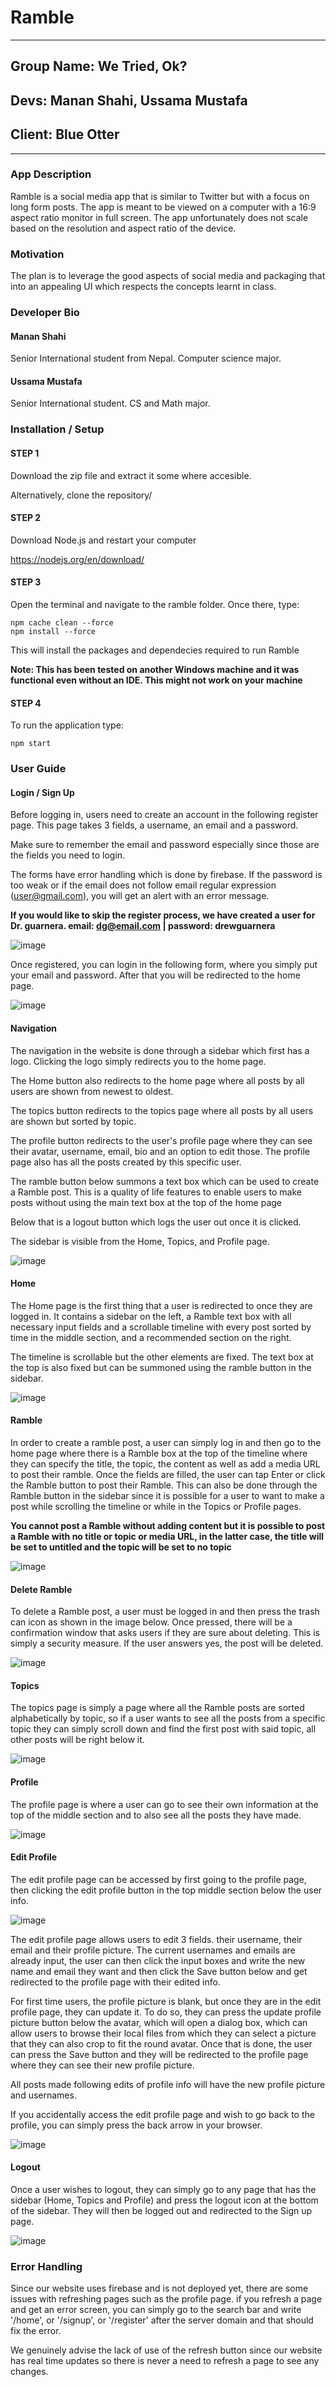 # Ramble 
<hr/>

## **Group Name**: We Tried, Ok?

## **Devs**: Manan Shahi, Ussama Mustafa

## **Client**: Blue Otter
<hr/>

### App Description

Ramble is a social media app that is similar to Twitter but with a focus on long form posts. The app is meant to be viewed on a computer with a 16:9 aspect ratio monitor in full screen. The app unfortunately does not scale based on the resolution and aspect ratio of the device.

### Motivation

The plan is to leverage the good aspects of social media and packaging that into an appealing UI which respects the concepts learnt in class.

### Developer Bio

#### Manan Shahi

Senior International student from Nepal. Computer science major.

#### Ussama Mustafa

Senior International student. CS and Math major.

### Installation / Setup

#### STEP 1

Download the zip file and extract it some where accesible.

Alternatively, clone the repository/

#### STEP 2

Download Node.js and restart your computer

https://nodejs.org/en/download/

#### STEP 3

Open the terminal and navigate to the ramble folder. Once there, type:

```
npm cache clean --force
npm install --force
```

This will install the packages and dependecies required to run Ramble

**Note: This has been tested on another Windows machine and it was functional even without an IDE. This might not work on your machine**

#### STEP 4

To run the application type:

```
npm start
```

### User Guide

#### Login / Sign Up

Before logging in, users need to create an account in the following register page. This page takes 3 fields, a username, an email and a password.

Make sure to remember the email and password especially since those are the fields you need to login. 

The forms have error handling which is done by firebase. If the password is too weak or if the email does not follow email regular expression (user@gmail.com), you will get an alert with an error message.

**If you would like to skip the register process, we have created a user for Dr. guarnera. email: dg@email.com | password: drewguarnera**

![image](https://user-images.githubusercontent.com/77845955/207215725-7a77b458-3b46-410f-9ad6-7847a57b2a5d.png)

Once registered, you can login in the following form, where you simply put your email and password. After that you will be redirected to the home page.

![image](https://user-images.githubusercontent.com/77845955/207215839-0a2cf41a-3ce7-418e-bc72-dd15524bf860.png)

#### Navigation

The navigation in the website is done through a sidebar which first has a logo. Clicking the logo simply redirects you to the home page.

The Home button also redirects to the home page where all posts by all users are shown from newest to oldest.

The topics button redirects to the topics page where all posts by all users are shown but sorted by topic.

The profile button redirects to the user's profile page where they can see their avatar, username, email, bio and an option to edit those. The profile page also has all the posts created by this specific user.

The ramble button below summons a text box which can be used to create a Ramble post. This is a quality of life features to enable users to make posts without using the main text box at the top of the home page

Below that is a logout button which logs the user out once it is clicked.

The sidebar is visible from the Home, Topics, and Profile page.

![image](https://user-images.githubusercontent.com/77845955/207217162-efff4945-6a78-4098-b440-b85b074971c4.png)

#### Home

The Home page is the first thing that a user is redirected to once they are logged in. It contains a sidebar on the left, a Ramble text box with all necessary input fields and a scrollable timeline with every post sorted by time in the middle section, and a recommended section on the right.

The timeline is scrollable but the other elements are fixed. The text box at the top is also fixed but can be summoned using the ramble button in the sidebar. 

![image](https://user-images.githubusercontent.com/77845955/207217415-1a5a8104-c054-4c87-8162-2633a0a89d4b.png)

#### Ramble

In order to create a ramble post, a user can simply log in and then go to the home page where there is a Ramble box at the top of the timeline where they can specify the title, the topic, the content as well as add a media URL to post their ramble. Once the fields are filled, the user can tap Enter or click the Ramble button to post their Ramble. This can also be done through the Ramble button in the sidebar since it is possible for a user to want to make a post while scrolling the timeline or while in the Topics or Profile pages.

**You cannot post a Ramble without adding content but it is possible to post a Ramble with no title or topic or media URL, in the latter case, the title will be set to untitled and the topic will be set to no topic**

![image](https://user-images.githubusercontent.com/77845955/207218040-b45f93b7-e2e6-4373-80af-523291c57637.png)

#### Delete Ramble

To delete a Ramble post, a user must be logged in and then press the trash can icon as shown in the image below. Once pressed, there will be a confirmation window that asks users if they are sure about deleting. This is simply a security measure. If the user answers yes, the post will be deleted.

![image](https://user-images.githubusercontent.com/77845955/207218468-49addfba-f652-4a6b-a5be-35e50991def7.png)

#### Topics

The topics page is simply a page where all the Ramble posts are sorted alphabetically by topic, so if a user wants to see all the posts from a specific topic they can simply scroll down and find the first post with said topic, all other posts will be right below it.

![image](https://user-images.githubusercontent.com/77845955/207218685-24c9f33c-1894-4e30-b357-b7a551506254.png)

#### Profile

The profile page is where a user can go to see their own information at the top of the middle section and to also see all the posts they have made.

![image](https://user-images.githubusercontent.com/77845955/207217969-8553da8a-60cb-49be-b4a3-beeb02570458.png)

#### Edit Profile

The edit profile page can be accessed by first going to the profile page, then clicking the edit profile button in the top middle section below the user info.

![image](https://user-images.githubusercontent.com/77845955/207219146-4306c01f-544e-461b-b5a2-8cee11f51164.png)

The edit profile page allows users to edit 3 fields. their username, their email and their profile picture. The current usernames and emails are already input, the user can then click the input boxes and write the new name and email they want and then click the Save button below and get redirected to the profile page with their edited info.

For first time users, the profile picture is blank, but once they are in the edit profile page, they can update it. To do so, they can press the update profile picture button below the avatar, which will open a dialog box, which can allow users to browse their local files from which they can select a picture that they can also crop to fit the round avatar. Once that is done, the user can press the Save button and they will be redirected to the profile page where they can see their new profile picture.

All posts made following edits of profile info will have the new profile picture and usernames.

If you accidentally access the edit profile page and wish to go back to the profile, you can simply press the back arrow in your browser.

![image](https://user-images.githubusercontent.com/77845955/207218801-2f552852-cad8-491b-823d-55fc378ba482.png)

#### Logout 

Once a user wishes to logout, they can simply go to any page that has the sidebar (Home, Topics and Profile) and press the logout icon at the bottom of the sidebar. They will then be logged out and redirected to the Sign up page.

![image](https://user-images.githubusercontent.com/77845955/207219058-070538f8-013e-4d24-a5fb-fb200cea9a74.png)

### Error Handling

Since our website uses firebase and is not deployed yet, there are some issues with refreshing pages such as the profile page. if you refresh a page and get an error screen, you can simply go to the search bar and write '/home', or '/signup', or '/register' after the server domain and that should fix the error.

We genuinely advise the lack of use of the refresh button since our website has real time updates so there is never a need to refresh a page to see any changes.









